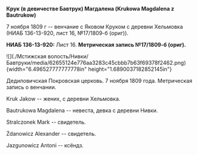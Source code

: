 **Крук (в девичестве Бавтрук) Магдалена (Krukowa Magdalena z
Bautrukow)**

7 ноября 1809 г -- венчание с Яковом Круком с деревни Хельмовка (НИАБ
136-13-920, лист 16, №17/1809-б (ориг)).

**НИАБ 136-13-920:** Лист 16. **Метрическая запись №17/1809-б (ориг).**

![](./Мстижская волость/Нивки/Бавтруки/media/62655124e776aa3283c45cbbb7b63f69378f2462.png){width="6.496527777777778in"
height="1.6890037182852145in"}

Дедиловичская Покровская церковь. 7 ноября 1809 года. Метрическая запись
о венчании.

Kruk Jakow -- жених, с деревни Хельмовка.

Bautrukowa Magdalena -- невеста, девка с деревни Нивки.

Stralczonek Mark -- свидетель.

Żdanowicz Alexander -- свидетель.

Jazgunowicz Antoni -- ксёндз.
